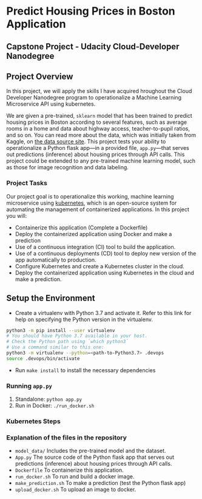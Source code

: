 # Predict Housing Prices in Boston Application

## Capstone Project - Udacity Cloud-Developer Nanodegree

## Project Overview

In this project, we will apply the skills I have acquired hroughout the Cloud Developer Nanodegree program to operationalize a Machine Learning Microservice API using kubernetes. 

We are given a pre-trained, `sklearn` model that has been trained to predict housing prices in Boston according to several features, such as average rooms in a home and data about highway access, teacher-to-pupil ratios, and so on. You can read more about the data, which was initially taken from Kaggle, on [the data source site](https://www.kaggle.com/c/boston-housing). This project tests your ability to operationalize a Python flask app—in a provided file, `app.py`—that serves out predictions (inference) about housing prices through API calls. This project could be extended to any pre-trained machine learning model, such as those for image recognition and data labeling.

### Project Tasks

Our project goal is to operationalize this working, machine learning microservice using [kubernetes](https://kubernetes.io/), which is an open-source system for automating the management of containerized applications. In this project you will:
* Containerize this application (Complete a Dockerfile)
* Deploy the containerized application using Docker and make a prediction
* Use of a continuous integration (CI) tool to build the application.
* Use of a continuous deployments (CD) tool to deploy new version of the app automatically to production.
* Configure Kubernetes and create a Kubernetes cluster in the cloud.
* Deploy the containerized application using Kubernetes in the cloud and make a prediction.


## Setup the Environment

* Create a virtualenv with Python 3.7 and activate it. Refer to this link for help on specifying the Python version in the virtualenv. 
```bash
python3 -m pip install --user virtualenv
# You should have Python 3.7 available in your host. 
# Check the Python path using `which python3`
# Use a command similar to this one:
python3 -m virtualenv --python=<path-to-Python3.7> .devops
source .devops/bin/activate
```
* Run `make install` to install the necessary dependencies

### Running `app.py`

1. Standalone:  `python app.py`
2. Run in Docker:  `./run_docker.sh`

### Kubernetes Steps


### Explanation of the files in the repository

* `model_data/` Includes the pre-trained model and the dataset.
* `App.py` The source code of the Python flask app that serves out predictions (inference) about housing prices through API calls. 
* `Dockerfile` To containerize this application.
* `run_docker.sh` To run and build a docker image.
* `make_prediction.sh` To make a prediction (test the Python flask app)
* `upload_docker.sh` To upload an image to docker.